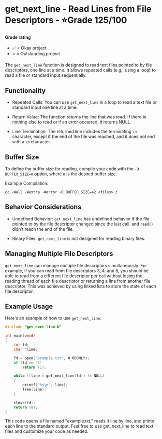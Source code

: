 # get_next_line - Read Lines from File Descriptors - ⭐Grade 125/100

#### Grade rating
- ✅ = Okay project
- ⭐ = Outstanding project

The `get_next_line` function is designed to read text files pointed to by file descriptors, one line at a time. It allows repeated calls (e.g., using a loop) to read a file or standard input sequentially.

## Functionality

- Repeated Calls: You can use `get_next_line` in a loop to read a text file or standard input one line at a time.

- Return Value: The function returns the line that was read. If there is nothing else to read or if an error occurred, it returns NULL.

- Line Termination: The returned line includes the terminating `\n` character, except if the end of the file was reached, and it does not end with a `\n` character.

## Buffer Size

To define the buffer size for reading, compile your code with the `-D BUFFER_SIZE=n` option, where `n` is the desired buffer size.

Example Compilation:

~~~shell
cc -Wall -Wextra -Werror -D BUFFER_SIZE=42 <files>.c
~~~

## Behavior Considerations

- Undefined Behavior: `get_next_line` has undefined behavior if the file pointed to by the file descriptor changed since the last call, and `read()` didn’t reach the end of the file.

- Binary Files: `get_next_line` is not designed for reading binary files.

## Managing Multiple File Descriptors

`get_next_line` can manage multiple file descriptors simultaneously. For example, if you can read from file descriptors 3, 4, and 5, you should be able to read from a different file descriptor per call without losing the reading thread of each file descriptor or returning a line from another file descriptor. This was achieved by using linked lists to store the state of each file descriptor.

## Example Usage

Here's an example of how to use `get_next_line`:

```c
#include "get_next_line.h"

int main(void)
{
    int fd;
    char *line;

    fd = open("example.txt", O_RDONLY);
    if (fd == -1)
        return (1);

    while ((line = get_next_line(fd)) != NULL)
    {
        printf("%s\n", line);
        free(line);
    }

    close(fd);
    return (0);
}
```

This code opens a file named "example.txt," reads it line by line, and prints each line to the standard output. Feel free to use get_next_line to read text files and customize your code as needed.
